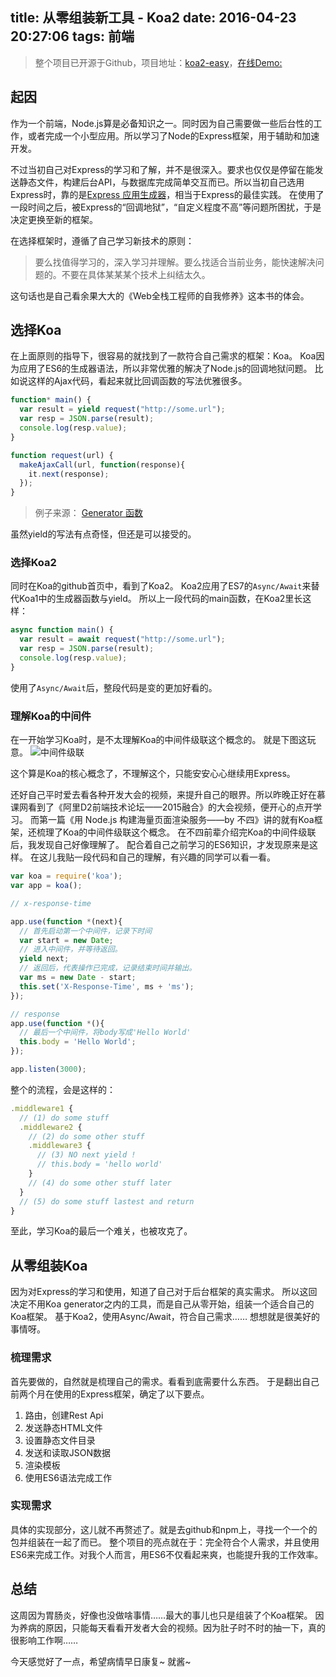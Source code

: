 title: 从零组装新工具 - Koa2
date: 2016-04-23 20:27:06
tags: 前端
---
> 整个项目已开源于Github，项目地址：[koa2-easy](https://github.com/Lxxyx/koa2-easy)，[在线Demo:](http://koa.ncuhr.win)

## 起因
作为一个前端，Node.js算是必备知识之一。同时因为自己需要做一些后台性的工作，或者完成一个小型应用。所以学习了Node的Express框架，用于辅助和加速开发。

不过当初自己对Express的学习和了解，并不是很深入。要求也仅仅是停留在能发送静态文件，构建后台API，与数据库完成简单交互而已。所以当初自己选用Express时，靠的是[Express 应用生成器](http://www.expressjs.com.cn/starter/generator.html)，相当于Express的最佳实践。
在使用了一段时间之后，被Express的“回调地狱”，“自定义程度不高”等问题所困扰，于是决定更换至新的框架。

在选择框架时，遵循了自己学习新技术的原则：
> 要么找值得学习的，深入学习并理解。要么找适合当前业务，能快速解决问题的。不要在具体某某某个技术上纠结太久。

这句话也是自己看余果大大的《Web全栈工程师的自我修养》这本书的体会。

## 选择Koa
在上面原则的指导下，很容易的就找到了一款符合自己需求的框架：Koa。
Koa因为应用了ES6的生成器语法，所以非常优雅的解决了Node.js的回调地狱问题。
比如说这样的Ajax代码，看起来就比回调函数的写法优雅很多。
```javascript
function* main() {
  var result = yield request("http://some.url");
  var resp = JSON.parse(result);
  console.log(resp.value);
}

function request(url) {
  makeAjaxCall(url, function(response){
    it.next(response);
  });
}
```
> 例子来源： [Generator 函数](http://es6.ruanyifeng.com/#docs/generator#yield-语句)

虽然yield的写法有点奇怪，但还是可以接受的。
### 选择Koa2
同时在Koa的github首页中，看到了Koa2。
Koa2应用了ES7的`Async/Await`来替代Koa1中的生成器函数与yield。
所以上一段代码的main函数，在Koa2里长这样：

```javascript
async function main() {
  var result = await request("http://some.url");
  var resp = JSON.parse(result);
  console.log(resp.value);
}
```
使用了`Async/Await`后，整段代码是变的更加好看的。

### 理解Koa的中间件
在一开始学习Koa时，是不太理解Koa的中间件级联这个概念的。
就是下图这玩意。
![中间件级联](http://7xoxxe.com1.z0.glb.clouddn.com/koa.jpg)

这个算是Koa的核心概念了，不理解这个，只能安安心心继续用Express。

还好自己平时爱去看各种开发大会的视频，来提升自己的眼界。所以昨晚正好在慕课网看到了《阿里D2前端技术论坛——2015融合》的大会视频，便开心的点开学习。
而第一篇《用 Node.js 构建海量页面渲染服务——by 不四》讲的就有Koa框架，还梳理了Koa的中间件级联这个概念。
在不四前辈介绍完Koa的中间件级联后，我发现自己好像理解了。
配合着自己之前学习的ES6知识，才发现原来是这样。
在这儿我贴一段代码和自己的理解，有兴趣的同学可以看一看。
```javascript
var koa = require('koa');
var app = koa();

// x-response-time

app.use(function *(next){
  // 首先启动第一个中间件，记录下时间
  var start = new Date;
  // 进入中间件，并等待返回。
  yield next;
  // 返回后，代表操作已完成，记录结束时间并输出。
  var ms = new Date - start;
  this.set('X-Response-Time', ms + 'ms');
});

// response
app.use(function *(){
  // 最后一个中间件，将body写成'Hello World'
  this.body = 'Hello World';
});

app.listen(3000);
```
整个的流程，会是这样的：
```javascript
.middleware1 {
  // (1) do some stuff
  .middleware2 {
    // (2) do some other stuff
    .middleware3 {
      // (3) NO next yield !
      // this.body = 'hello world'
    }
    // (4) do some other stuff later
  }
  // (5) do some stuff lastest and return
}
```
至此，学习Koa的最后一个难关，也被攻克了。

## 从零组装Koa
因为对Express的学习和使用，知道了自己对于后台框架的真实需求。
所以这回决定不用Koa generator之内的工具，而是自己从零开始，组装一个适合自己的Koa框架。
基于Koa2，使用Async/Await，符合自己需求……
想想就是很美好的事情呀。

### 梳理需求
首先要做的，自然就是梳理自己的需求。看看到底需要什么东西。
于是翻出自己前两个月在使用的Express框架，确定了以下要点。

1. 路由，创建Rest Api
2. 发送静态HTML文件
3. 设置静态文件目录
4. 发送和读取JSON数据
5. 渲染模板
6. 使用ES6语法完成工作

### 实现需求
具体的实现部分，这儿就不再赘述了。就是去github和npm上，寻找一个一个的包并组装在一起了而已。
整个项目的亮点就在于：完全符合个人需求，并且使用ES6来完成工作。对我个人而言，用ES6不仅看起来爽，也能提升我的工作效率。

## 总结
这周因为胃肠炎，好像也没做啥事情……最大的事儿也只是组装了个Koa框架。
因为养病的原因，只能每天看看开发者大会的视频。因为肚子时不时的抽一下，真的很影响工作啊……

今天感觉好了一点，希望病情早日康复~
就酱~
